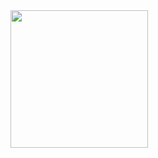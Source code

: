 <div>
  <img width="220" height="auto" align="center" src="https://media.giphy.com/media/Vuw9m5wXviFIQ/source.gif"/>
  <br>
  <h1> </h1>
  <p> </p>
</div>
